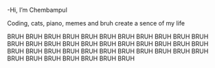-Hi, I’m Chembampul

Coding, cats, piano, memes and bruh create a sence of my life

BRUH BRUH       BRUH BRUH       BRUH    BRUH   BRUH      BRUH
BRUH     BRUH   BRUH     BRUH   BRUH    BRUH   BRUH      BRUH
BRUH BRUH       BRUH BRUH       BRUH    BRUH   BRUH BRUH BRUH
BRUH     BRUH   BRUH   BRUH     BRUH    BRUH   BRUH      BRUH
BRUH BRUH       BRUH     BRUH       BRUH       BRUH      BRUH
